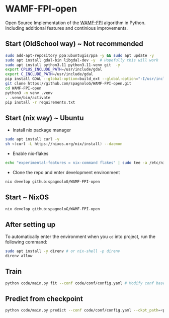 # WAMF-FPI-open 


Open Source Implementation of the [WAMF-FPI](https://www.mdpi.com/2072-4292/15/4/910) algorithm in Python. 
Including additional features and continious improvements.

## Start (OldSchool way) ~ Not recommended

```bash
sudo add-apt-repository ppa:ubuntugis/ppa -y && sudo apt update -y
sudo apt install gdal-bin libgdal-dev -y  # Hopefully this will work
sudo apt install python3.11 python3.11-venv git  -y
export CPLUS_INCLUDE_PATH=/usr/include/gdal
export C_INCLUDE_PATH=/usr/include/gdal
pip install GDAL --global-option=build_ext --global-option="-I/usr/include/gdal" --global-option="-lgdal"
git clone https://github.com/spagnoloG/WAMF-FPI-open.git
cd WAMF-FPI-open
python3 -m venv .venv
. .venv/bin/activate
pip install -r requirements.txt
```

## Start (nix way) ~ Ubuntu

- Install nix package manager
```bash
sudo apt install curl -y
sh <(curl -L https://nixos.org/nix/install) --daemon
```

- Enable nix-flakes

```bash
echo "experimental-features = nix-command flakes" | sudo tee -a /etc/nix/nix.conf > /dev/null
```

- Clone the repo and enter development environment

```bash
nix develop github:spagnoloG/WAMF-FPI-open
```

## Start ~ NixOS 

```bash
nix develop github:spagnoloG/WAMF-FPI-open
```

## After setting up

To automatically enter the environment when you `cd` into project, run the following command:

```bash
sudo apt install -y direnv # or nix-shell -p direnv
direnv allow
```

## Train

```bash
python code/main.py fit --conf code/conf/config.yaml # Modify conf based on your requirements
```

## Predict from checkpoint

```bash
python code/main.py predict --conf code/conf/config.yaml --ckpt_path=<path>
```
